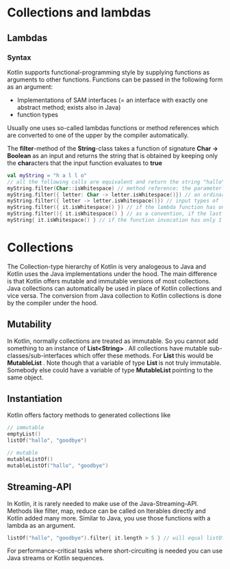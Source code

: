 # Collections and lambdas

## Lambdas

### Syntax

Kotlin supports functional-programming style by supplying functions as arguments to other functions. Functions can be passed in the following form
as an argument:
+ Implementations of SAM interfaces (= an interface with exactly one abstract method; exists also in Java)
+ function types

Usually one uses so-called lambdas functions or method references which are converted to one of the upper by the compiler automatically.

The <b>filter</b>-method of the <b>String</b>-class takes a function of signature <b> Char -> Boolean </b> as an input 
and returns the string that is obtained by keeping only the <b>char</b>acters that the input function evaluates to <b>true</b>  
```kotlin
val myString = "h a l l o"
// all the following calls are equivalent and return the string "hallo"
myString.filter(Char::isWhitespace) // method reference: the parameterless function isWhitespace with receiver is automatically converted to a receiverless function with one parameter.
myString.filter({ letter: Char -> letter.isWhitespace()}) // an ordinary lambda function as argument
myString.filter({ letter -> letter.isWhitespace()}) // input types of lambda functions can often be auto-inferred
myString.filter({ it.isWhitespace() }) // if the lambda function has only one input parameter of aut-inferred type, you can refer to it as "it" without declaring it
myString.filter(){ it.isWhitespace() } // as a convention, if the last parameter of a function invocation is a lambda, it should be taken out of the argument list
myString{ it.isWhitespace() } // if the function invocation has only 1 lambda as argument, we can even remove the argument brackets 
```

# Collections

The Collection-type hierarchy of Kotlin is very analogeous to Java and Kotlin uses the Java implementations under the hood. The main difference is that Kotlin offers mutable and immutable versions of most collections.
Java collections can automatically be used in place of Kotlin collections and vice versa. The conversion from Java collection to Kotlin collections is done by the compiler under the hood. 

## Mutability

In Kotlin, normally collections are treated as immutable. So you cannot add something to an instance of <b> List&lt;String&gt; </b>.
All collections have mutable sub-classes/sub-interfaces which offer these methods. For <b> List </b> this would be <b> MutableList </b>.
Note though that a variable of type <b> List </b> is not truly immutable. Somebody else could have a variable of type <b> MutableList </b> pointing to the same object.

## Instantiation

Kotlin offers factory methods to generated collections like

```kotlin
// immutable
emptyList()
listOf("hallo", "goodbye")

// mutable
mutableListOf()
mutableListOf("hallo", "goodbye")
```

## Streaming-API

In Kotlin, it is rarely needed to make use of the Java-Streaming-API. Methods like filter, map, reduce can be called on Iterables directly and Kotlin added many more. 
Similar to Java, you use those functions with a lambda as an argument.

```kotlin
listOf("hallo", "goodbye").filter{ it.length > 5 } // will equal listOf("goodbye")
```

For performance-critical tasks where short-circuiting is needed you can use Java streams or Kotlin sequences.


